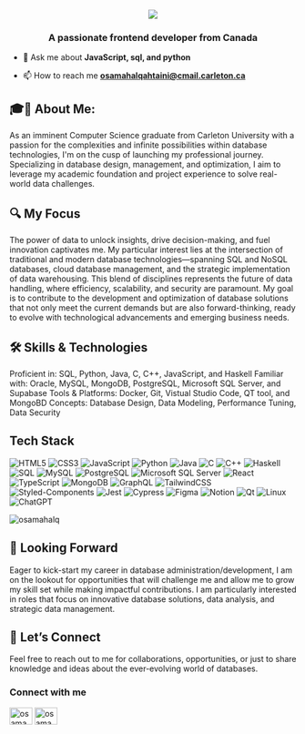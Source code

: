 
<h1 align="center">
   <img src="https://readme-typing-svg.herokuapp.com/?font=Righteous&size=35&center=true&vCenter=true&width=500&height=70&duration=4000&lines=Hi+There!+👋;+I'm+Osamah+ALQahtaini!;" />
</h1>



<h3 align="center">A passionate frontend developer from Canada</h3>

- 💬 Ask me about **JavaScript, sql, and python**

- 📫 How to reach me **osamahalqahtaini@cmail.carleton.ca**


## 🎓🚀 About Me: 
As an imminent Computer Science graduate from Carleton University with a passion for the complexities and infinite possibilities within database technologies, I'm on the cusp of launching my professional journey. Specializing in database design, management, and optimization, I aim to leverage my academic foundation and project experience to solve real-world data challenges.

## 🔍 My Focus
The power of data to unlock insights, drive decision-making, and fuel innovation captivates me. My particular interest lies at the intersection of traditional and modern database technologies—spanning SQL and NoSQL databases, cloud database management, and the strategic implementation of data warehousing. This blend of disciplines represents the future of data handling, where efficiency, scalability, and security are paramount. My goal is to contribute to the development and optimization of database solutions that not only meet the current demands but are also forward-thinking, ready to evolve with technological advancements and emerging business needs.

## 🛠 Skills & Technologies

Proficient in: SQL, Python, Java, C, C++, JavaScript, and Haskell
Familiar with: Oracle, MySQL, MongoDB, PostgreSQL, Microsoft SQL Server, and Supabase
Tools & Platforms: Docker, Git, Vistual Studio Code, QT tool, and MongoBD
Concepts: Database Design, Data Modeling, Performance Tuning, Data Security

## Tech Stack

![HTML5](https://img.shields.io/badge/HTML5-E34F26?style=for-the-badge&logo=html5&logoColor=white)
![CSS3](https://img.shields.io/badge/CSS3-1572B6?style=for-the-badge&logo=css3&logoColor=white)
![JavaScript](https://img.shields.io/badge/JavaScript-F7DF1E?style=for-the-badge&logo=javascript&logoColor=black)
![Python](https://img.shields.io/badge/Python-3776AB?style=for-the-badge&logo=python&logoColor=white)
![Java](https://img.shields.io/badge/Java-007396?style=for-the-badge&logo=java&logoColor=white)
![C](https://img.shields.io/badge/C-00599C?style=for-the-badge&logo=c&logoColor=white)
![C++](https://img.shields.io/badge/C++-00599C?style=for-the-badge&logo=c%2B%2B&logoColor=white)
![Haskell](https://img.shields.io/badge/Haskell-5D4F85?style=for-the-badge&logo=haskell&logoColor=white)
![SQL](https://img.shields.io/badge/SQL-4479A1?style=for-the-badge&logo=sql&logoColor=white)
![MySQL](https://img.shields.io/badge/MySQL-4479A1?style=for-the-badge&logo=mysql&logoColor=white)
![PostgreSQL](https://img.shields.io/badge/PostgreSQL-336791?style=for-the-badge&logo=postgresql&logoColor=white)
![Microsoft SQL Server](https://img.shields.io/badge/Microsoft%20SQL%20Server-CC2927?style=for-the-badge&logo=microsoft-sql-server&logoColor=white)
![React](https://img.shields.io/badge/React-20232A?style=for-the-badge&logo=react&logoColor=61DAFB)
![TypeScript](https://img.shields.io/badge/TypeScript-3178C6?style=for-the-badge&logo=typescript&logoColor=white)
![MongoDB](https://img.shields.io/badge/MongoDB-47A248?style=for-the-badge&logo=mongodb&logoColor=white)
![GraphQL](https://img.shields.io/badge/GraphQL-E10098?style=for-the-badge&logo=graphql&logoColor=white)
![TailwindCSS](https://img.shields.io/badge/Tailwind_CSS-38B2AC?style=for-the-badge&logo=tailwind-css&logoColor=white)
![Styled-Components](https://img.shields.io/badge/styled--components-DB7093?style=for-the-badge&logo=styled-components&logoColor=white)
![Jest](https://img.shields.io/badge/Jest-C21325?style=for-the-badge&logo=jest&logoColor=white)
![Cypress](https://img.shields.io/badge/Cypress-17202C?style=for-the-badge&logo=cypress&logoColor=white)
![Figma](https://img.shields.io/badge/Figma-F24E1E?style=for-the-badge&logo=figma&logoColor=white)
![Notion](https://img.shields.io/badge/Notion-000000?style=for-the-badge&logo=notion&logoColor=white)
![Qt](https://img.shields.io/badge/Qt-41CD52?style=for-the-badge&logo=qt&logoColor=white)
![Linux](https://img.shields.io/badge/Linux-FCC624?style=for-the-badge&logo=linux&logoColor=black)
![ChatGPT](https://img.shields.io/badge/chatGPT-74aa9c?style=for-the-badge&logo=openai&logoColor=white)



<p><img align="center" src="https://github-readme-stats.vercel.app/api/top-langs?username=osamahalq&show_icons=true&locale=en&layout=compact" alt="osamahalq" /></p>

## 💼 Looking Forward
Eager to kick-start my career in database administration/development, I am on the lookout for opportunities that will challenge me and allow me to grow my skill set while making impactful contributions. I am particularly interested in roles that focus on innovative database solutions, data analysis, and strategic data management.

## 🔗 Let’s Connect
Feel free to reach out to me for collaborations, opportunities, or just to share knowledge and ideas about the ever-evolving world of databases.

<h3 align="left">Connect with me</h3>
<p align="left">
<a href="https://linkedin.com/in/osamah alqahtaini" target="blank"><img align="center" src="https://raw.githubusercontent.com/rahuldkjain/github-profile-readme-generator/master/src/images/icons/Social/linked-in-alt.svg" alt="osamah alqahtaini" height="30" width="40" /></a>
<a href="https://instagram.com/osamahalq_" target="blank"><img align="center" src="https://raw.githubusercontent.com/rahuldkjain/github-profile-readme-generator/master/src/images/icons/Social/instagram.svg" alt="osamahalq_" height="30" width="40" /></a>
</p>

